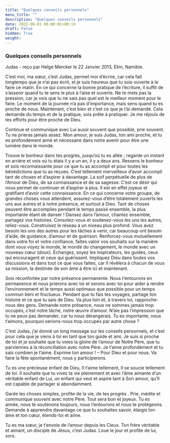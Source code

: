 ```yaml
---
title: "Quelques conseils personnels"
menu_title: ""
description: "Quelques conseils personnels"
date: 2022-06-01 06:00:01+00:19
draft: False
hidden: True
weight:
---
```

### Quelques conseils personnels

Judas - reçu par Helge Mercker le 22 Janvier 2013, Elim, Namibie.

C’est moi, ma sœur, c’est Judas, permet moi d’écrire, car cela fait longtemps que je n’ai pas écrit, et je suis heureux que tu sois ouverte à le faire ce matin. En ce qui concerne la bonne pratique de l’écriture, il suffit de s’asseoir quand tu te sens le plus à l’aise et ouverte. Ne te mets pas la pression, car je vois que tu ne sais pas quel est le meilleur moment pour le faire. Le moment de la journée n’a pas d’importance, mais sens quand tu es proche de nous. Maintenant, c’est bien et c’est ce que je t’ai demandé. Cela demande du temps et de la pratique, sois prête à pratiquer. Je me réjouis de tes efforts pour être proche de Dieu.

Continue et communique avec Lui aussi souvent que possible, prie souvent. Tu ne prieras jamais assez. Mon amour, je suis Judas, ton ami proche, et tu es profondément aimé et nécessaire dans notre avenir pour être une lumière dans le monde.

Trouve le bonheur dans tes progrès, jusqu’où tu es allée ; regarde un instant en arrière et vois où tu étais il y a un an, il y a deux ans. Ressens le bonheur et sois reconnaissante pour ce que tu as accompli et pour toutes les bénédictions que tu as reçues. C’est tellement merveilleux d’avoir accompli tant de choses et d’aspirer à davantage. La soif perpétuelle de plus de l’Amour de Dieu, de sa connaissance et de sa sagesse. C’est ce désir qui nous permet de continuer et d’aspirer à plus. Il est en effet joyeux et gratifiant d’avoir cette connaissance. En ce qui concerne votre groupe, de grandes choses vous attendent, assurez-vous d’être totalement ouverts les uns aux autres et à notre présence, et surtout à Dieu. Tant de choses peuvent être accomplies pendant le temps passé ensemble, la plus importante étant de danser ! Dansez dans l’amour, chantez ensemble, partagez vos histoires. Consolez-vous et soutenez-vous les uns les autres, reliez-vous. Construisez le réseau à un niveau plus profond. Vous avez besoin les uns des autres pour les tâches à venir, car beaucoup ont besoin d’aide, de guidance, d’amour et de guérison. Renforcez-vous mutuellement dans votre foi et votre confiance, faites valoir vos souhaits sur la manière dont vous voyez le monde, le monde du changement, le monde avec un nouveau cœur (doux). Échangez, soyez les inspirateurs, les guides, ceux qui encouragent et ceux qui guérissent. Impliquez Dieu dans toutes vos discussions et dans tout ce que vous faites, car Il révèlera à chacun de vous sa mission, la destinée de son âme à être ici et maintenant.

Sois réconfortée par notre présence permanente. Nous t’entourons en permanence et nous prierons avec toi et serons avec toi pour aider à rendre l’environnement et le temps aussi optimaux que possible pour un temps commun béni et fructueux. Pendant que tu fais tes voyages, partage ton histoire et ce que tu sais de Dieu. Va plus loin et, à travers toi, rapproche-nous des gens. Demande notre présence, nous ne sommes jamais trop occupés, c’est notre tâche, notre œuvre d’amour. N’aie pas l’impression que tu ne peux pas demander, car tu nous dérangerais. Tu es importante, nous t’aimons, pourquoi serions-nous trop occupés par autre chose ?

C’est Judas, j’ai donné un long message sur les conseils personnels, et c’est pour cela que je viens à toi en tant que ton guide et ami. Je suis si proche de toi et je souhaite que tu voies la gloire de l’amour de Notre Père, que tu parviennes à la réconciliation avec notre Père. Je t’aime profondément et tu sais combien je t’aime. Exprime ton amour ! – Pour Dieu et pour nous. Va faire la fête spontanément, nous y participerons.

Tu es une précieuse enfant de Dieu, Il t’aime tellement, Il se soucie tellement de toi. Il souhaite que tu vives ta vie pleinement et avec l’âme aimante d’un véritable enfant de Lui, un enfant qui veut et aspire tant à Son amour, qu’Il est capable de partager si abondamment.

Garde les choses simples, profite de la vie, de tes progrès . Prie, médite et communique souvent avec notre Père. Tout sera bon et joyeux. Tu es aimée, nous te soutenons toujours, nous t’entourons et nous te protégeons. Demande à apprendre davantage ce que tu souhaites savoir, élargis ton âme et ton cœur, étends-toi et aime.

Tu es ma sœur, je t’envoie de l’amour depuis les Cieux. Ton frère véritable et aimant, un disciple de Jésus, c’est Judas. Loue le jour et profite de lui, sors.

